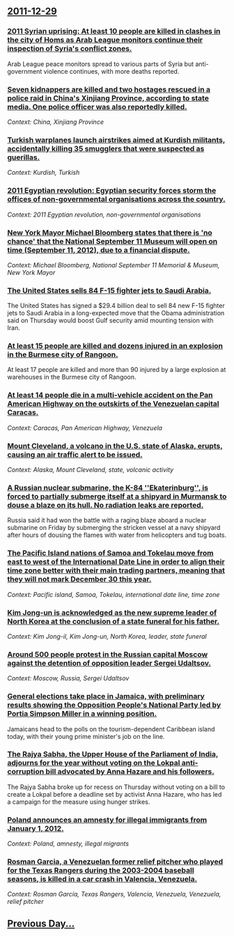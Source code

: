 ## [2011-12-29](/news/2011/12/29/index.md)

### [2011 Syrian uprising: At least 10 people are killed in clashes in the city of Homs as Arab League monitors continue their inspection of Syria's conflict zones. ](/news/2011/12/29/2011-syrian-uprising-at-least-10-people-are-killed-in-clashes-in-the-city-of-homs-as-arab-league-monitors-continue-their-inspection-of-syri.md)
Arab League peace monitors spread to various parts of Syria but anti-government violence continues, with more deaths reported.

### [Seven kidnappers are killed and two hostages rescued in a police raid in China's Xinjiang Province, according to state media. One police officer was also reportedly killed. ](/news/2011/12/29/seven-kidnappers-are-killed-and-two-hostages-rescued-in-a-police-raid-in-china-s-xinjiang-province-according-to-state-media-one-police-off.md)
_Context: China, Xinjiang Province_

### [Turkish warplanes launch airstrikes aimed at Kurdish militants, accidentally killing 35 smugglers that were suspected as guerillas. ](/news/2011/12/29/turkish-warplanes-launch-airstrikes-aimed-at-kurdish-militants-accidentally-killing-35-smugglers-that-were-suspected-as-guerillas.md)
_Context: Kurdish, Turkish_

### [2011 Egyptian revolution: Egyptian security forces storm the offices of non-governmental organisations across the country. ](/news/2011/12/29/2011-egyptian-revolution-egyptian-security-forces-storm-the-offices-of-non-governmental-organisations-across-the-country.md)
_Context: 2011 Egyptian revolution, non-governmental organisations_

### [New York Mayor Michael Bloomberg states that there is 'no chance' that the National September 11 Museum will open on time (September 11, 2012), due to a financial dispute.  ](/news/2011/12/29/new-york-mayor-michael-bloomberg-states-that-there-is-no-chance-that-the-national-september-11-museum-will-open-on-time-september-11-201.md)
_Context: Michael Bloomberg, National September 11 Memorial & Museum, New York Mayor_

### [The United States sells 84 F-15 fighter jets to Saudi Arabia.](/news/2011/12/29/the-united-states-sells-84-f-15-fighter-jets-to-saudi-arabia.md)
The United States has signed a $29.4 billion deal to sell 84 new F-15 fighter jets to Saudi Arabia in a long-expected move that the Obama administration said on Thursday would boost Gulf security amid mounting tension with Iran.

### [At least 15 people are killed and dozens injured in an explosion in the Burmese city of Rangoon. ](/news/2011/12/29/at-least-15-people-are-killed-and-dozens-injured-in-an-explosion-in-the-burmese-city-of-rangoon.md)
At least 17 people are killed and more than 90 injured by a large explosion at warehouses in the Burmese city of Rangoon.

### [At least 14 people die in a multi-vehicle accident on the Pan American Highway on the outskirts of the Venezuelan capital Caracas. ](/news/2011/12/29/at-least-14-people-die-in-a-multi-vehicle-accident-on-the-pan-american-highway-on-the-outskirts-of-the-venezuelan-capital-caracas.md)
_Context: Caracas, Pan American Highway, Venezuela_

### [Mount Cleveland, a volcano in the U.S. state of Alaska, erupts, causing an air traffic alert to be issued. ](/news/2011/12/29/mount-cleveland-a-volcano-in-the-u-s-state-of-alaska-erupts-causing-an-air-traffic-alert-to-be-issued.md)
_Context: Alaska, Mount Cleveland, state, volcanic activity_

### [A Russian nuclear submarine, the K-84 ''Ekaterinburg'', is forced to partially submerge itself at a shipyard in Murmansk to douse a blaze on its hull. No radiation leaks are reported. ](/news/2011/12/29/a-russian-nuclear-submarine-the-k-84-ekaterinburg-is-forced-to-partially-submerge-itself-at-a-shipyard-in-murmansk-to-douse-a-blaze-on.md)
Russia said it had won the battle with a raging blaze aboard a nuclear submarine on Friday by submerging the stricken vessel at a navy shipyard after hours of dousing the flames with water from helicopters and tug boats.

### [The Pacific Island nations of Samoa and Tokelau move from east to west of the International Date Line in order to align their time zone better with their main trading partners, meaning that they will not mark December 30 this year. ](/news/2011/12/29/the-pacific-island-nations-of-samoa-and-tokelau-move-from-east-to-west-of-the-international-date-line-in-order-to-align-their-time-zone-bett.md)
_Context: Pacific island, Samoa, Tokelau, international date line, time zone_

### [Kim Jong-un is acknowledged as the new supreme leader of North Korea at the conclusion of a state funeral for his father. ](/news/2011/12/29/kim-jong-un-is-acknowledged-as-the-new-supreme-leader-of-north-korea-at-the-conclusion-of-a-state-funeral-for-his-father.md)
_Context: Kim Jong-il, Kim Jong-un, North Korea, leader, state funeral_

### [Around 500 people protest in the Russian capital Moscow against the detention of opposition leader Sergei Udaltsov. ](/news/2011/12/29/around-500-people-protest-in-the-russian-capital-moscow-against-the-detention-of-opposition-leader-sergei-udaltsov.md)
_Context: Moscow, Russia, Sergei Udaltsov_

### [General elections take place in Jamaica, with preliminary results showing the Opposition People's National Party led by Portia Simpson Miller in a winning position. ](/news/2011/12/29/general-elections-take-place-in-jamaica-with-preliminary-results-showing-the-opposition-people-s-national-party-led-by-portia-simpson-mille.md)
Jamaicans head to the polls on the tourism-dependent Caribbean island today, with their young prime minister&#39;s job on the line.

### [The Rajya Sabha, the Upper House of the Parliament of India, adjourns for the year without voting on the Lokpal anti-corruption bill advocated by Anna Hazare and his followers. ](/news/2011/12/29/the-rajya-sabha-the-upper-house-of-the-parliament-of-india-adjourns-for-the-year-without-voting-on-the-lokpal-anti-corruption-bill-advocat.md)
The Rajya Sabha broke up for recess on Thursday without voting on a bill to create a Lokpal before a deadline set by activist Anna Hazare, who has led a campaign for the measure using hunger strikes.

### [Poland announces an amnesty for illegal immigrants from January 1, 2012. ](/news/2011/12/29/poland-announces-an-amnesty-for-illegal-immigrants-from-january-1-2012.md)
_Context: Poland, amnesty, illegal migrants_

### [Rosman Garcia, a Venezuelan former relief pitcher who played for the Texas Rangers during the 2003-2004 baseball seasons, is killed in a car crash in Valencia, Venezuela.](/news/2011/12/29/rosman-garcaa-a-venezuelan-former-relief-pitcher-who-played-for-the-texas-rangers-during-the-2003a2004-baseball-seasons-is-killed-in-a.md)
_Context: Rosman García, Texas Rangers, Valencia, Venezuela, Venezuela, relief pitcher_

## [Previous Day...](/news/2011/12/28/index.md)

